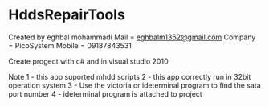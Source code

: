  # HddsRepairTools


Created by eghbal mohammadi
Mail = eghbalm1362@gmail.com
Company = PicoSystem
Mobile = 09187843531

Create progect with c# and in visual studio 2010

Note
1 - this app suported mhdd scripts
2 - this app correctly run in 32bit operation system
3 - Use the victoria or ideterminal program to find the sata port number
4 - ideterminal program is attached to project